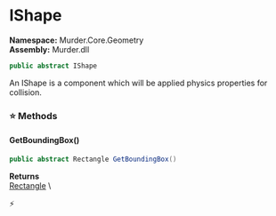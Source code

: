 # IShape

**Namespace:** Murder.Core.Geometry \
**Assembly:** Murder.dll

```csharp
public abstract IShape
```

An IShape is a component which will be applied physics properties for collision.

### ⭐ Methods
#### GetBoundingBox()
```csharp
public abstract Rectangle GetBoundingBox()
```

**Returns** \
[Rectangle](/Murder/Core/Geometry/Rectangle.html) \



⚡